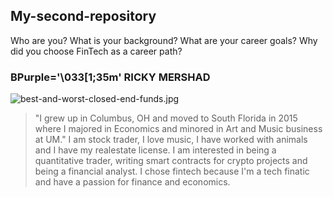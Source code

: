 ## My-second-repository
Who are you? What is your background? What are your career goals? Why did you choose FinTech as a career path?

### BPurple='\033[1;35m' RICKY MERSHAD
![best-and-worst-closed-end-funds.jpg](best-and-worst-closed-end-funds.jpg)
> "I grew up in Columbus, OH and moved to South Florida in 2015 where I majored in Economics and minored in Art and Music business at UM."
I am stock trader, I love music, I have worked with animals and I have my realestate license.
I am interested in being a quantitative trader, writing smart contracts for crypto projects and being a financial analyst.
I chose fintech because I'm a tech finatic and have a passion for finance and economics. 